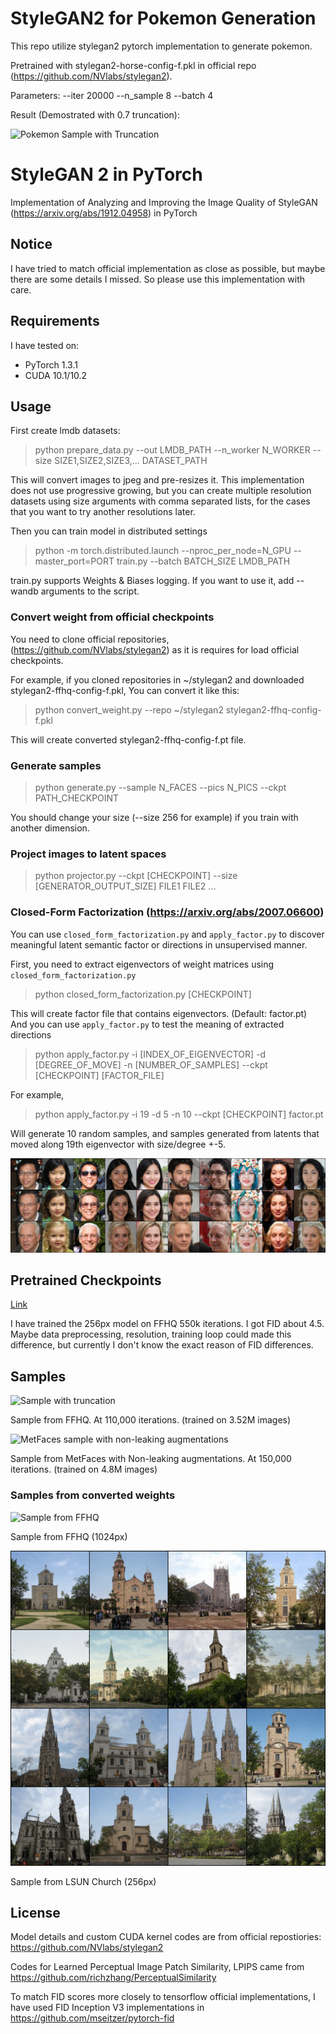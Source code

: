 # StyleGAN2 for Pokemon Generation
This repo utilize stylegan2 pytorch implementation to generate pokemon.

Pretrained with stylegan2-horse-config-f.pkl in official repo (https://github.com/NVlabs/stylegan2).

Parameters: --iter 20000 --n_sample 8 --batch 4

Result (Demostrated with 0.7 truncation):

![Pokemon Sample with Truncation](results/g_ema_020000_truncated.png)


# StyleGAN 2 in PyTorch

Implementation of Analyzing and Improving the Image Quality of StyleGAN (https://arxiv.org/abs/1912.04958) in PyTorch

## Notice

I have tried to match official implementation as close as possible, but maybe there are some details I missed. So please use this implementation with care.

## Requirements

I have tested on:

* PyTorch 1.3.1
* CUDA 10.1/10.2

## Usage

First create lmdb datasets:

> python prepare_data.py --out LMDB_PATH --n_worker N_WORKER --size SIZE1,SIZE2,SIZE3,... DATASET_PATH

This will convert images to jpeg and pre-resizes it. This implementation does not use progressive growing, but you can create multiple resolution datasets using size arguments with comma separated lists, for the cases that you want to try another resolutions later.

Then you can train model in distributed settings

> python -m torch.distributed.launch --nproc_per_node=N_GPU --master_port=PORT train.py --batch BATCH_SIZE LMDB_PATH

train.py supports Weights & Biases logging. If you want to use it, add --wandb arguments to the script.

### Convert weight from official checkpoints

You need to clone official repositories, (https://github.com/NVlabs/stylegan2) as it is requires for load official checkpoints.

For example, if you cloned repositories in ~/stylegan2 and downloaded stylegan2-ffhq-config-f.pkl, You can convert it like this:

> python convert_weight.py --repo ~/stylegan2 stylegan2-ffhq-config-f.pkl

This will create converted stylegan2-ffhq-config-f.pt file.

### Generate samples

> python generate.py --sample N_FACES --pics N_PICS --ckpt PATH_CHECKPOINT

You should change your size (--size 256 for example) if you train with another dimension.

### Project images to latent spaces

> python projector.py --ckpt [CHECKPOINT] --size [GENERATOR_OUTPUT_SIZE] FILE1 FILE2 ...

### Closed-Form Factorization (https://arxiv.org/abs/2007.06600)

You can use `closed_form_factorization.py` and `apply_factor.py` to discover meaningful latent semantic factor or directions in unsupervised manner.

First, you need to extract eigenvectors of weight matrices using `closed_form_factorization.py`

> python closed_form_factorization.py [CHECKPOINT]

This will create factor file that contains eigenvectors. (Default: factor.pt) And you can use `apply_factor.py` to test the meaning of extracted directions

> python apply_factor.py -i [INDEX_OF_EIGENVECTOR] -d [DEGREE_OF_MOVE] -n [NUMBER_OF_SAMPLES] --ckpt [CHECKPOINT] [FACTOR_FILE]

For example,

> python apply_factor.py -i 19 -d 5 -n 10 --ckpt [CHECKPOINT] factor.pt

Will generate 10 random samples, and samples generated from latents that moved along 19th eigenvector with size/degree +-5.

![Sample of closed form factorization](factor_index-13_degree-5.0.png)

## Pretrained Checkpoints

[Link](https://drive.google.com/open?id=1PQutd-JboOCOZqmd95XWxWrO8gGEvRcO)

I have trained the 256px model on FFHQ 550k iterations. I got FID about 4.5. Maybe data preprocessing, resolution, training loop could made this difference, but currently I don't know the exact reason of FID differences.

## Samples

![Sample with truncation](doc/sample.png)

Sample from FFHQ. At 110,000 iterations. (trained on 3.52M images)

![MetFaces sample with non-leaking augmentations](doc/sample-metfaces.png)

Sample from MetFaces with Non-leaking augmentations. At 150,000 iterations. (trained on 4.8M images)


### Samples from converted weights

![Sample from FFHQ](doc/stylegan2-ffhq-config-f.png)

Sample from FFHQ (1024px)

![Sample from LSUN Church](doc/stylegan2-church-config-f.png)

Sample from LSUN Church (256px)

## License

Model details and custom CUDA kernel codes are from official repostiories: https://github.com/NVlabs/stylegan2

Codes for Learned Perceptual Image Patch Similarity, LPIPS came from https://github.com/richzhang/PerceptualSimilarity

To match FID scores more closely to tensorflow official implementations, I have used FID Inception V3 implementations in https://github.com/mseitzer/pytorch-fid
